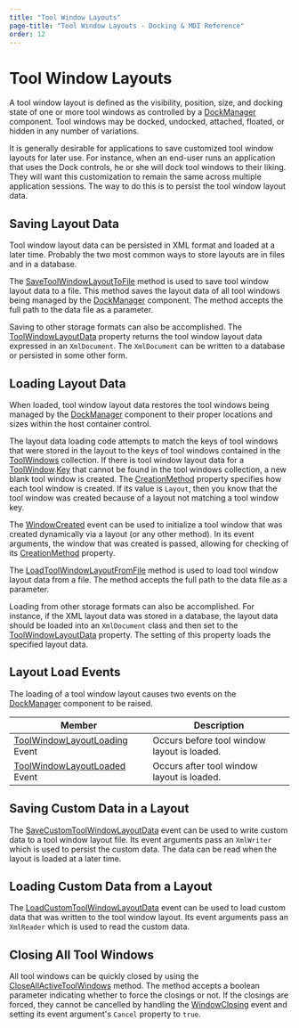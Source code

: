```yaml
---
title: "Tool Window Layouts"
page-title: "Tool Window Layouts - Docking & MDI Reference"
order: 12
---
```

# Tool Window Layouts

A tool window layout is defined as the visibility, position, size, and docking state of one or more tool windows as controlled by a [DockManager](xref:ActiproSoftware.UI.WinForms.Controls.Docking.DockManager) component.  Tool windows may be docked, undocked, attached, floated, or hidden in any number of variations.

It is generally desirable for applications to save customized tool window layouts for later use.  For instance, when an end-user runs an application that uses the Dock controls, he or she will dock tool windows to their liking.  They will want this customization to remain the same across multiple application sessions.  The way to do this is to persist the tool window layout data.

## Saving Layout Data

Tool window layout data can be persisted in XML format and loaded at a later time.  Probably the two most common ways to store layouts are in files and in a database.

The [SaveToolWindowLayoutToFile](xref:ActiproSoftware.UI.WinForms.Controls.Docking.DockManager.SaveToolWindowLayoutToFile*) method is used to save tool window layout data to a file.  This method saves the layout data of all tool windows being managed by the [DockManager](xref:ActiproSoftware.UI.WinForms.Controls.Docking.DockManager) component.  The method accepts the full path to the data file as a parameter.

Saving to other storage formats can also be accomplished.  The [ToolWindowLayoutData](xref:ActiproSoftware.UI.WinForms.Controls.Docking.DockManager.ToolWindowLayoutData) property returns the tool window layout data expressed in an `XmlDocument`.  The `XmlDocument` can be written to a database or persisted in some other form.

## Loading Layout Data

When loaded, tool window layout data restores the tool windows being managed by the [DockManager](xref:ActiproSoftware.UI.WinForms.Controls.Docking.DockManager) component to their proper locations and sizes within the host container control.

The layout data loading code attempts to match the keys of tool windows that were stored in the layout to the keys of tool windows contained in the [ToolWindows](xref:ActiproSoftware.UI.WinForms.Controls.Docking.DockManager.ToolWindows) collection.  If there is tool window layout data for a [ToolWindow](xref:ActiproSoftware.UI.WinForms.Controls.Docking.ToolWindow).[Key](xref:ActiproSoftware.UI.WinForms.Controls.Docking.TabbedMdiWindow.Key) that cannot be found in the tool windows collection, a new blank tool window is created.  The [CreationMethod](xref:ActiproSoftware.UI.WinForms.Controls.Docking.TabbedMdiWindow.CreationMethod) property specifies how each tool window is created.  If its value is `Layout`, then you know that the tool window was created because of a layout not matching a tool window key.

The [WindowCreated](xref:ActiproSoftware.UI.WinForms.Controls.Docking.DockManager.WindowCreated) event can be used to initialize a tool window that was created dynamically via a layout (or any other method).  In its event arguments, the window that was created is passed, allowing for checking of its [CreationMethod](xref:ActiproSoftware.UI.WinForms.Controls.Docking.TabbedMdiWindow.CreationMethod) property.

The [LoadToolWindowLayoutFromFile](xref:ActiproSoftware.UI.WinForms.Controls.Docking.DockManager.LoadToolWindowLayoutFromFile*) method is used to load tool window layout data from a file.  The method accepts the full path to the data file as a parameter.

Loading from other storage formats can also be accomplished.  For instance, if the XML layout data was stored in a database, the layout data should be loaded into an `XmlDocument` class and then set to the [ToolWindowLayoutData](xref:ActiproSoftware.UI.WinForms.Controls.Docking.DockManager.ToolWindowLayoutData) property.  The setting of this property loads the specified layout data.

## Layout Load Events

The loading of a tool window layout causes two events on the [DockManager](xref:ActiproSoftware.UI.WinForms.Controls.Docking.DockManager) component to be raised.

| Member | Description |
|-----|-----|
| [ToolWindowLayoutLoading](xref:ActiproSoftware.UI.WinForms.Controls.Docking.DockManager.ToolWindowLayoutLoading) Event | Occurs before tool window layout is loaded. |
| [ToolWindowLayoutLoaded](xref:ActiproSoftware.UI.WinForms.Controls.Docking.DockManager.ToolWindowLayoutLoaded) Event | Occurs after tool window layout is loaded. |

## Saving Custom Data in a Layout

The [SaveCustomToolWindowLayoutData](xref:ActiproSoftware.UI.WinForms.Controls.Docking.DockManager.SaveCustomToolWindowLayoutData) event can be used to write custom data to a tool window layout file.  Its event arguments pass an `XmlWriter` which is used to persist the custom data.  The data can be read when the layout is loaded at a later time.

## Loading Custom Data from a Layout

The [LoadCustomToolWindowLayoutData](xref:ActiproSoftware.UI.WinForms.Controls.Docking.DockManager.LoadCustomToolWindowLayoutData) event can be used to load custom data that was written to the tool window layout.  Its event arguments pass an `XmlReader` which is used to read the custom data.

## Closing All Tool Windows

All tool windows can be quickly closed by using the [CloseAllActiveToolWindows](xref:ActiproSoftware.UI.WinForms.Controls.Docking.DockManager.CloseAllActiveToolWindows*) method.  The method accepts a boolean parameter indicating whether to force the closings or not.  If the closings are forced, they cannot be cancelled by handling the [WindowClosing](xref:ActiproSoftware.UI.WinForms.Controls.Docking.DockManager.WindowClosing) event and setting its event argument's `Cancel` property to `true`.
